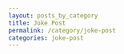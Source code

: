 ```yaml
---
layout: posts_by_category
title: Joke Post
permalink: /category/joke-post
categories: joke-post
---
```

